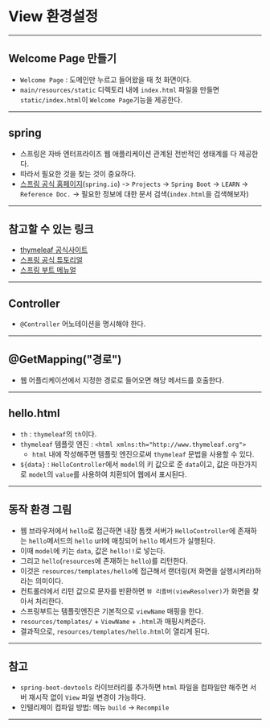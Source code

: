 # View 환경설정

---

## Welcome Page 만들기
- `Welcome Page` : 도메인만 누르고 들어왔을 때 첫 화면이다.
- `main/resources/static` 디렉토리 내에 `index.html` 파일을 만들면 `static/index.html`이 `Welcome Page`기능을 제공한다.

---

## spring
- 스프링은 자바 엔터프라이즈 웹 애플리케이션 관계된 전반적인 생태계를 다 제공한다.
- 따라서 필요한 것을 찾는 것이 중요하다.
- [스프링 공식 홈페이지](spring.io)(`spring.io`) -> `Projects` -> `Spring Boot` -> `LEARN` -> `Reference Doc.` -> 필요한 정보에 대한 문서 검색(`index.html`을 검색해보자)

---

## 참고할 수 있는 링크
- [thymeleaf 공식사이트](https://www.thymeleaf.org/)
- [스프링 공식 튜토리얼](https://spring.io/guides/gs/serving-web-content/)
- [스프링 부트 메뉴얼](https://docs.spring.io/spring-boot/docs/2.3.1.RELEASE/reference/html/spring-boot-features.html#boot-features-spring-mvc-template-engines)

---

## Controller
- `@Controller` 어노테이션을 명시해야 한다.

---

## @GetMapping("경로")
- 웹 어플리케이션에서 지정한 경로로 들어오면 해당 메서드를 호출한다.

---

## hello.html

- `th` : `thymeleaf`의 `th`이다.
- `thymeleaf` 템플릿 엔진 : `<html xmlns:th="http://www.thymeleaf.org">`
    - `html` 내에 작성해주면 템플릿 엔진으로써 `thymeleaf` 문법을 사용할 수 있다.
- `${data}` : `HelloController`에서 `model`의 키 값으로 준 `data`이고, 값은 마찬가지로 `model`의 `value`를 사용하여 치환되어 웹에서 표시된다.

---

## 동작 환경 그림
- 웹 브라우저에서 `hello`로 접근하면 내장 톰캣 서버가 `HelloController`에 존재하는 `hello`메서드의 `hello` url에 매칭되어 `hello` 메서드가 실행된다.
- 이때 `model`에 키는 `data`, 값은 `hello!!`로 넣는다.
- 그리고 `hello`(`resources`에 존재하는 `hello`)를 리턴한다.
- 이것은 `resources/templates/hello`에 접근해서 랜더링(저 화면을 실행시켜라)하라는 의미이다.
- 컨트롤러에서 리턴 값으로 문자를 반환하면 `뷰 리졸버(viewResolver)`가 화면을 찾아서 처리한다.
- 스프링부트는 템플릿엔진은 기본적으로 `viewName` 매핑을 한다.
- `resources/templates/` + `ViewName` + `.html`과 매핑시켜준다.
- 결과적으로, `resources/templates/hello.html`이 열리게 된다.

---

## 참고
- `spring-boot-devtools` 라이브러리를 추가하면 `html` 파일을 컴파일만 해주면 서버 재시작 없이 `View` 파일 변경이 가능하다.
- 인텔리제이 컴파일 방법: 메뉴 `build` -> `Recompile`

---
